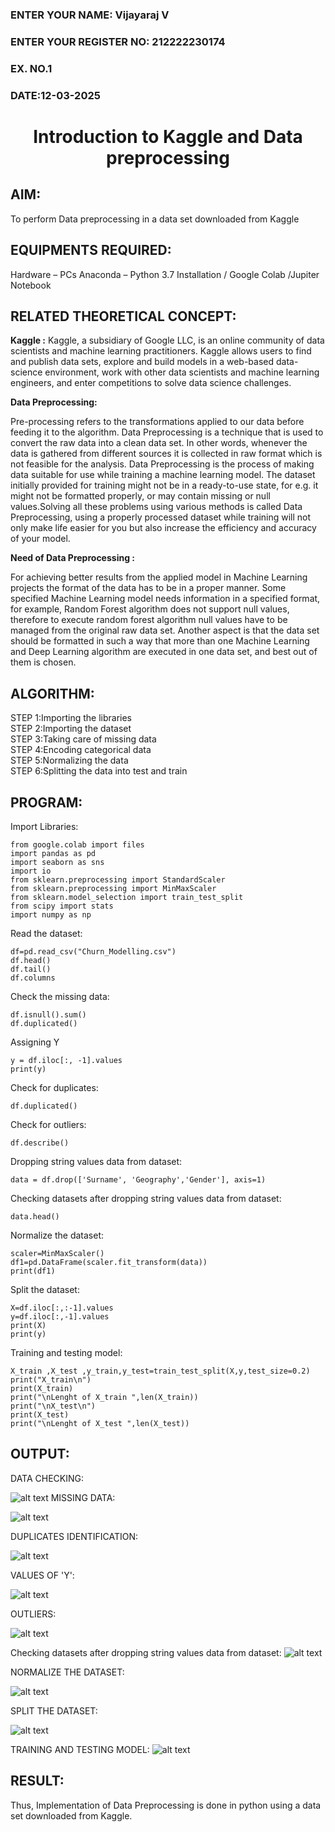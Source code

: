 <H3>ENTER YOUR NAME: Vijayaraj V</H3>
<H3>ENTER YOUR REGISTER NO: 212222230174</H3> 
<H3>EX. NO.1</H3>
<H3>DATE:12-03-2025</H3>
<H1 ALIGN =CENTER> Introduction to Kaggle and Data preprocessing</H1>

## AIM:

To perform Data preprocessing in a data set downloaded from Kaggle

## EQUIPMENTS REQUIRED:
Hardware – PCs
Anaconda – Python 3.7 Installation / Google Colab /Jupiter Notebook

## RELATED THEORETICAL CONCEPT:

**Kaggle :**
Kaggle, a subsidiary of Google LLC, is an online community of data scientists and machine learning practitioners. Kaggle allows users to find and publish data sets, explore and build models in a web-based data-science environment, work with other data scientists and machine learning engineers, and enter competitions to solve data science challenges.

**Data Preprocessing:**

Pre-processing refers to the transformations applied to our data before feeding it to the algorithm. Data Preprocessing is a technique that is used to convert the raw data into a clean data set. In other words, whenever the data is gathered from different sources it is collected in raw format which is not feasible for the analysis.
Data Preprocessing is the process of making data suitable for use while training a machine learning model. The dataset initially provided for training might not be in a ready-to-use state, for e.g. it might not be formatted properly, or may contain missing or null values.Solving all these problems using various methods is called Data Preprocessing, using a properly processed dataset while training will not only make life easier for you but also increase the efficiency and accuracy of your model.

**Need of Data Preprocessing :**

For achieving better results from the applied model in Machine Learning projects the format of the data has to be in a proper manner. Some specified Machine Learning model needs information in a specified format, for example, Random Forest algorithm does not support null values, therefore to execute random forest algorithm null values have to be managed from the original raw data set.
Another aspect is that the data set should be formatted in such a way that more than one Machine Learning and Deep Learning algorithm are executed in one data set, and best out of them is chosen.


## ALGORITHM:
STEP 1:Importing the libraries<BR>
STEP 2:Importing the dataset<BR>
STEP 3:Taking care of missing data<BR>
STEP 4:Encoding categorical data<BR>
STEP 5:Normalizing the data<BR>
STEP 6:Splitting the data into test and train<BR>

##  PROGRAM:

Import Libraries:
```
from google.colab import files
import pandas as pd
import seaborn as sns
import io
from sklearn.preprocessing import StandardScaler
from sklearn.preprocessing import MinMaxScaler
from sklearn.model_selection import train_test_split
from scipy import stats
import numpy as np
```

Read the dataset:
```
df=pd.read_csv("Churn_Modelling.csv")
df.head()
df.tail()
df.columns
```

Check the missing data:
```
df.isnull().sum()
df.duplicated()
```
Assigning Y
```
y = df.iloc[:, -1].values
print(y)
```

Check for duplicates:

```
df.duplicated()
```
Check for outliers:
```
df.describe()
```
Dropping string values data from dataset:
```
data = df.drop(['Surname', 'Geography','Gender'], axis=1)
```
Checking datasets after dropping string values data from dataset:
```
data.head()
```
Normalize the dataset:
```
scaler=MinMaxScaler()
df1=pd.DataFrame(scaler.fit_transform(data))
print(df1)
```

Split the dataset:
```
X=df.iloc[:,:-1].values
y=df.iloc[:,-1].values
print(X)
print(y)
```
Training and testing model:
```
X_train ,X_test ,y_train,y_test=train_test_split(X,y,test_size=0.2)
print("X_train\n")
print(X_train)
print("\nLenght of X_train ",len(X_train))
print("\nX_test\n")
print(X_test)
print("\nLenght of X_test ",len(X_test))
```

## OUTPUT:
DATA CHECKING:

![alt text](image-4.png)
MISSING DATA:

![alt text](image-2.png)

DUPLICATES IDENTIFICATION:

![alt text](image-3.png)

VALUES OF 'Y':

![alt text](image-6.png)

OUTLIERS:

![alt text](image-7.png)

Checking datasets after dropping string values data from dataset:
![alt text](image-9.png)

NORMALIZE THE DATASET:

![alt text](image-8.png)

SPLIT THE DATASET:

![alt text](image-10.png)

TRAINING AND TESTING MODEL:
![alt text](image-11.png)
## RESULT:
Thus, Implementation of Data Preprocessing is done in python  using a data set downloaded from Kaggle.

